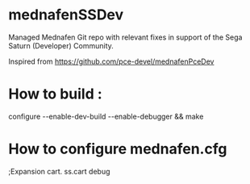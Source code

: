 # mednafenSSDev
Managed Mednafen Git repo with relevant fixes in support of the Sega Saturn (Developer) Community.

Inspired from https://github.com/pce-devel/mednafenPceDev

# How to build :
configure --enable-dev-build --enable-debugger && make

# How to configure mednafen.cfg

;Expansion cart.
ss.cart debug

#